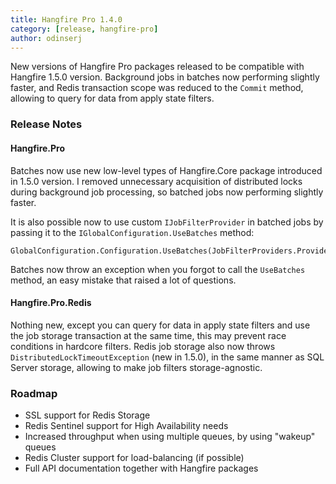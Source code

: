 ```yaml
---
title: Hangfire Pro 1.4.0
category: [release, hangfire-pro]
author: odinserj
---
```


New versions of Hangfire Pro packages released to be compatible with Hangfire 1.5.0 version. Background jobs in batches now performing slightly faster, and Redis transaction scope was reduced to the `Commit` method, allowing to query for data from apply state filters. 

### Release Notes

#### Hangfire.Pro

Batches now use new low-level types of Hangfire.Core package introduced in 1.5.0 version.  I removed unnecessary acquisition of distributed locks during background job processing, so batched jobs now performing slightly faster.

It is also possible now to use custom `IJobFilterProvider` in batched jobs by passing it to the `IGlobalConfiguration.UseBatches` method:

<pre><code><span class="type">GlobalConfiguration</span>.Configuration.UseBatches(<span class="type">JobFilterProviders</span>.Providers);
</code></pre>

Batches now throw an exception when you forgot to call the `UseBatches` method, an easy mistake that raised a lot of questions.

#### Hangfire.Pro.Redis

Nothing new, except you can query for data in apply state filters and use the job storage transaction at the same time, this may prevent race conditions in hardcore filters. Redis job storage also now throws `DistributedLockTimeoutException` (new in 1.5.0), in the same manner as SQL Server storage, allowing to make job filters storage-agnostic.

### Roadmap

* SSL support for Redis Storage
* Redis Sentinel support for High Availability needs
* Increased throughput when using multiple queues, by using "wakeup" queues
* Redis Cluster support for load-balancing (if possible)
* Full API documentation together with Hangfire packages